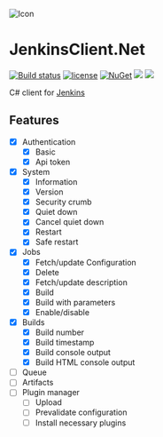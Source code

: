 ![Icon](https://i.imgur.com/6pnQJlc.jpg?1)
# JenkinsClient.Net 
[![Build status](https://ci.appveyor.com/api/projects/status/u5whudc4r78cu1ef?svg=true)](https://ci.appveyor.com/project/lvermeulen/jenkinsclient-net)
 [![license](https://img.shields.io/github/license/lvermeulen/JenkinsClient.Net.svg?maxAge=2592000)](https://github.com/lvermeulen/JenkinsClient.Net/blob/master/LICENSE) [![NuGet](https://img.shields.io/nuget/vpre/JenkinsClient.Net.svg?maxAge=2592000)](https://www.nuget.org/packages/JenkinsClient.Net/) 
 ![](https://img.shields.io/badge/.net-4.6-yellowgreen.svg) ![](https://img.shields.io/badge/netstandard-1.6-yellowgreen.svg)

C# client for [Jenkins](https://jenkins.io)

## Features
* [X] Authentication
    * [X] Basic
    * [X] Api token
* [X] System
    * [X] Information
    * [X] Version
    * [X] Security crumb
    * [X] Quiet down
    * [X] Cancel quiet down
    * [X] Restart
    * [X] Safe restart
* [X] Jobs
    * [X] Fetch/update Configuration
    * [X] Delete
    * [X] Fetch/update description
    * [X] Build
    * [X] Build with parameters
    * [X] Enable/disable
* [X] Builds
    * [X] Build number
    * [X] Build timestamp
    * [X] Build console output
    * [X] Build HTML console output
* [ ] Queue
* [ ] Artifacts
* [ ] Plugin manager
    * [ ] Upload
    * [ ] Prevalidate configuration
    * [ ] Install necessary plugins

